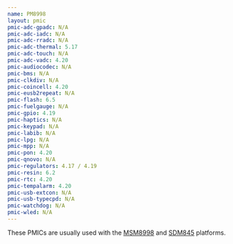 ```yaml
---
name: PM8998
layout: pmic
pmic-adc-gpadc: N/A
pmic-adc-iadc: N/A
pmic-adc-rradc: N/A
pmic-adc-thermal: 5.17
pmic-adc-touch: N/A
pmic-adc-vadc: 4.20
pmic-audiocodec: N/A
pmic-bms: N/A
pmic-clkdiv: N/A
pmic-coincell: 4.20
pmic-eusb2repeat: N/A
pmic-flash: 6.5
pmic-fuelgauge: N/A
pmic-gpio: 4.19
pmic-haptics: N/A
pmic-keypad: N/A
pmic-labib: N/A
pmic-lpg: N/A
pmic-mpp: N/A
pmic-pon: 4.20
pmic-qnovo: N/A
pmic-regulators: 4.17 / 4.19
pmic-resin: 6.2
pmic-rtc: 4.20
pmic-tempalarm: 4.20
pmic-usb-extcon: N/A
pmic-usb-typecpd: N/A
pmic-watchdog: N/A
pmic-wled: N/A
---
```

These PMICs are usually used with the [MSM8998](../soc/msm8998) and [SDM845](../soc/sdm845) platforms.
